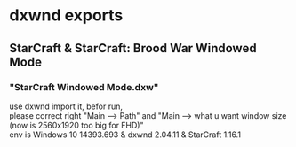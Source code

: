 # dxwnd exports

## StarCraft & StarCraft: Brood War Windowed Mode

### "StarCraft Windowed Mode.dxw"
  use dxwnd import it, befor run,  
  please correct right "Main --> Path" and "Main --> what u want window size (now is 2560x1920 too big for FHD)"  
  env is Windows 10 14393.693 & dxwnd  2.04.11 & StarCraft 1.16.1
